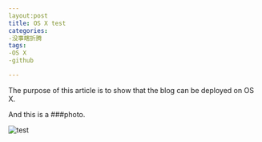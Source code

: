 ```yaml
---
layout:post
title: OS X test
categories:
-没事瞎折腾
tags:
-OS X
-github

---
```

The purpose of this article is to show that the blog can be deployed on OS X.

And this is a
###photo.

![test](http://ww2.sinaimg.cn/mw690/88d7095ejw1er4fuyiv77j20fu0c0q5l.jpg)


